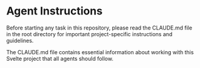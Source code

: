 # Agent Instructions

Before starting any task in this repository, please read the CLAUDE.md file in the root directory for important project-specific instructions and guidelines.

The CLAUDE.md file contains essential information about working with this Svelte project that all agents should follow.
